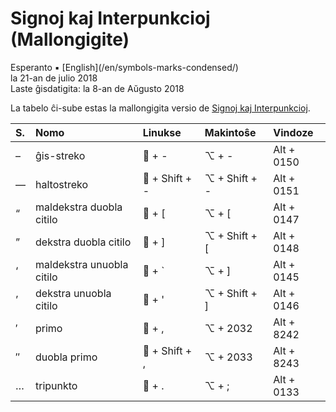 Signoj kaj Interpunkcioj (Mallongigite)
=======================================

<div class="center">Esperanto ▪ [English](/en/symbols-marks-condensed/)</div>
<div class="center">la 21-an de julio 2018</div>
<div class="center">Laste ĝisdatigita: la 8-an de Aŭgusto 2018</div>

La tabelo ĉi-sube estas la mallongigita versio de
[Signoj kaj Interpunkcioj](/eo/signoj-interpunkcioj/).

| S. | Nomo                      | Linukse        | Makintoŝe     | Vindoze    |
| :- | :------------------------ | :------------- | :------------ | :--------- |
| –  | ĝis-streko                | 🐧 + -         | ⌥ + -         | Alt + 0150 |
| —  | haltostreko               | 🐧 + Shift + - | ⌥ + Shift + - | Alt + 0151 |
| “  | maldekstra duobla citilo  | 🐧 + [         | ⌥ + [         | Alt + 0147 |
| ”  | dekstra duobla citilo     | 🐧 + ]         | ⌥ + Shift + [ | Alt + 0148 |
| ‘  | maldekstra unuobla citilo | 🐧 + `         | ⌥ + ]         | Alt + 0145 |
| ’  | dekstra unuobla citilo    | 🐧 + '         | ⌥ + Shift + ] | Alt + 0146 |
| ′  | primo                     | 🐧 + ,         | ⌥ + 2032      | Alt + 8242 |
| ″  | duobla primo              | 🐧 + Shift + , | ⌥ + 2033      | Alt + 8243 |
| …  | tripunkto                 | 🐧 + .         | ⌥ + ;         | Alt + 0133 |
